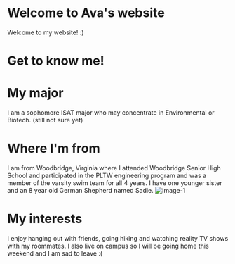 # Welcome to Ava's website

Welcome to my website! :)

# Get to know me!

# My major
I am a sophomore ISAT major who may concentrate in Environmental or Biotech. (still not sure yet) 
# Where I'm from
I am from Woodbridge, Virginia where I attended Woodbridge Senior High School and participated in the PLTW engineering program and was a member of the varsity swim team for all 4 years. I have one younger sister and an 8 year old German Shepherd named Sadie.
![Image-1](https://user-images.githubusercontent.com/70115357/92402639-e2c25480-f0fd-11ea-8e4e-1cb6e00e325d.jpg)

# My interests
I enjoy hanging out with friends, going hiking and watching reality TV shows with my roommates. I also live on campus so I will be going home this weekend and I am sad to leave :(

